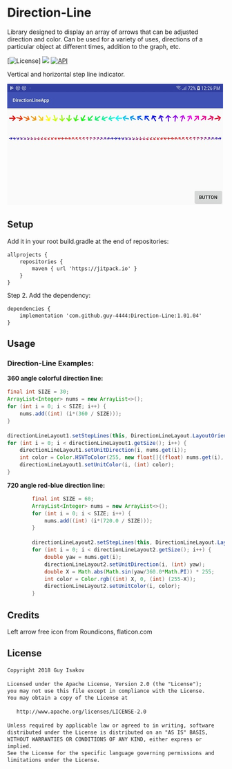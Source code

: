 # Direction-Line
Library designed to display an array of arrows that can be adjusted direction and color. Can be used for a variety of uses, directions of a particular object at different times, addition to the graph, etc.



[![License](https://img.shields.io/badge/License-Apache%202.0-blue.svg)]
[![](https://jitpack.io/v/guy-4444/ExternalLogger-Android.svg)](https://jitpack.io/#guy-4444/Direction-Line)
[![API](https://img.shields.io/badge/API-18%2B-green.svg?style=flat)]()

Vertical and horizontal step line indicator.


![device-2018-06-06-144912](https://github.com/guy-4444/Direction-Line/blob/master/Screenshot.jpg?raw=true)


## Setup
Add it in your root build.gradle at the end of repositories:
```
allprojects {
	repositories {
		maven { url 'https://jitpack.io' }
	}
}
```

Step 2. Add the dependency:

```
dependencies {
    implementation 'com.github.guy-4444:Direction-Line:1.01.04'
}
```
## Usage

### Direction-Line Examples:

**360 angle colorful direction line:**
```java
final int SIZE = 30;
ArrayList<Integer> nums = new ArrayList<>();
for (int i = 0; i < SIZE; i++) {
    nums.add((int) (i*(360 / SIZE)));
}

directionLineLayout1.setStepLines(this, DirectionLineLayout.LayoutOrientation.HORIZONTAL, 2, SIZE, R.color.skv_arrow_color, 80, R.drawable.ic_arrow);
for (int i = 0; i < directionLineLayout1.getSize(); i++) {
    directionLineLayout1.setUnitDirection(i, nums.get(i));
    int color = Color.HSVToColor(255, new float[]{(float) nums.get(i), 1.0f, 1.0f});
    directionLineLayout1.setUnitColor(i, (int) color);
}
```

**720 angle red-blue direction line:**
```java
        final int SIZE = 60;
        ArrayList<Integer> nums = new ArrayList<>();
        for (int i = 0; i < SIZE; i++) {
            nums.add((int) (i*(720.0 / SIZE)));
        }

        directionLineLayout2.setStepLines(this, DirectionLineLayout.LayoutOrientation.HORIZONTAL, 1, 60, R.color.skv_arrow_color, 40, R.drawable.ic_arrow);
        for (int i = 0; i < directionLineLayout2.getSize(); i++) {
            double yaw = nums.get(i);
            directionLineLayout2.setUnitDirection(i, (int) yaw);
            double X = Math.abs(Math.sin(yaw/360.0*Math.PI)) * 255;
            int color = Color.rgb((int) X, 0, (int) (255-X));
            directionLineLayout2.setUnitColor(i, color);
        }
```



## Credits

Left arrow free icon from Roundicons, flaticon.com

## License

    Copyright 2018 Guy Isakov

    Licensed under the Apache License, Version 2.0 (the "License");
    you may not use this file except in compliance with the License.
    You may obtain a copy of the License at

       http://www.apache.org/licenses/LICENSE-2.0

    Unless required by applicable law or agreed to in writing, software
    distributed under the License is distributed on an "AS IS" BASIS,
    WITHOUT WARRANTIES OR CONDITIONS OF ANY KIND, either express or implied.
    See the License for the specific language governing permissions and
    limitations under the License.
